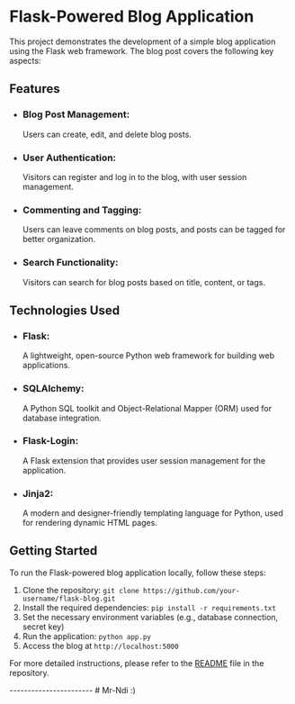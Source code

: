 # Flask-Powered Blog Application

This project demonstrates the development of a simple blog application using the Flask web framework. The blog post covers the following key aspects:

## Features

- ### Blog Post Management:
     Users can create, edit, and delete blog posts.
- ### User Authentication:
     Visitors can register and log in to the blog, with user session management.
- ### Commenting and Tagging:
     Users can leave comments on blog posts, and posts can be tagged for better organization.
- ### Search Functionality:
     Visitors can search for blog posts based on title, content, or tags.

## Technologies Used

- ### Flask:
     A lightweight, open-source Python web framework for building web applications.
- ### SQLAlchemy:
     A Python SQL toolkit and Object-Relational Mapper (ORM) used for database integration.
- ### Flask-Login:
     A Flask extension that provides user session management for the application.
- ### Jinja2:
     A modern and designer-friendly templating language for Python, used for rendering dynamic HTML pages.

## Getting Started

To run the Flask-powered blog application locally, follow these steps:

1. Clone the repository: `git clone https://github.com/your-username/flask-blog.git`
2. Install the required dependencies: `pip install -r requirements.txt`
3. Set the necessary environment variables (e.g., database connection, secret key)
4. Run the application: `python app.py`
5. Access the blog at `http://localhost:5000`

For more detailed instructions, please refer to the [README](README.md) file in the repository.

-----------------------     # Mr-Ndi :)
